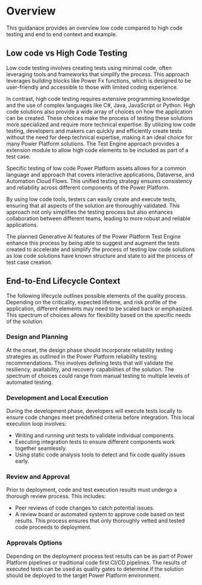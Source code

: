 # Overview

This guidanace provides an overview low code compared to high code testing and end to end context and example. 

## Low code vs High Code Testing

Low code testing involves creating tests using minimal code, often leveraging tools and frameworks that simplify the process. This approach leverages building blocks like Power Fx functions, which is designed to be user-friendly and accessible to those with limited coding experience. 

In contrast, high code testing requires extensive programming knowledge and the use of complex languages like C#, Java, JavaScript or Python. High code solutions also provide a wide array of choices on how the application can be created. These choices make the process of testing these solutions more specialized and require more technical expertise. By utilizing low code testing, developers and makers can quickly and efficiently create tests without the need for deep technical expertise, making it an ideal choice for many Power Platform solutions. The Test Engine approach provides a extension module to allow high code elements to be included as part of a test case.

Specific testing of low code Power Platform assets allows for a common language and approach that covers interactive applications, Dataverse, and Automation Cloud Flows. This unified testing strategy ensures consistency and reliability across different components of the Power Platform.

By using low code tools, testers can easily create and execute tests, ensuring that all aspects of the solution are thoroughly validated. This approach not only simplifies the testing process but also enhances collaboration between different teams, leading to more robust and reliable applications.

The planned Generative AI features of the Power Platform Test Engine enhance this process by being able to suggest and augment the tests created to accelerate and simplify the process of testing low code solutions as low code solutions have known structure and state to aid the process of test case creation.

## End-to-End Lifecycle Context

The following lifecycle outlines possible elements of the quality process. Depending on the criticality, expected lifetime, and risk profile of the application, different elements may need to be scaled back or emphasized. This spectrum of choices allows for flexibility based on the specific needs of the solution.

### Design and Planning

At the onset, the design phase should incorporate reliability testing strategies as outlined in the Power Platform reliability testing recommendations. This involves defining tests that will validate the resiliency, availability, and recovery capabilities of the solution. The spectrum of choices could range from manual testing to multiple levels of automated testing.

### Development and Local Execution

During the development phase, developers will execute tests locally to ensure code changes meet predefined criteria before integration. This local execution loop involves:
-	Writing and running unit tests to validate individual components.
-	Executing integration tests to ensure different components work together seamlessly.
-	Using static code analysis tools to detect and fix code quality issues early.

### Review and Approval

Prior to deployment, code and test execution results must undergo a thorough review process. This includes:
-	Peer reviews of code changes to catch potential issues.
-	A review board or automated system to approve code based on test results.
This process ensures that only thoroughly vetted and tested code proceeds to deployment.

### Approvals Options

Depending on the deployment process test results can be as part of Power Platform pipelines or traditional code first CI/CD pipelines. The results of executed tests can be used as quality gates to determine if the solution should be deployed to the target Power Platform environment.
